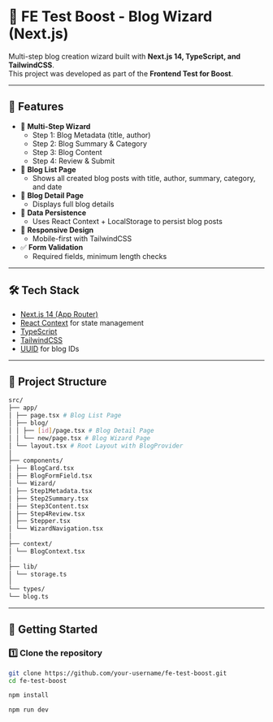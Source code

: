 # 🚀 FE Test Boost - Blog Wizard (Next.js)

Multi-step blog creation wizard built with **Next.js 14, TypeScript, and TailwindCSS**.  
This project was developed as part of the **Frontend Test for Boost**.

---

## 📌 Features

- 📝 **Multi-Step Wizard**
  - Step 1: Blog Metadata (title, author)
  - Step 2: Blog Summary & Category
  - Step 3: Blog Content
  - Step 4: Review & Submit
- 📂 **Blog List Page**
  - Shows all created blog posts with title, author, summary, category, and date
- 📖 **Blog Detail Page**
  - Displays full blog details
- 💾 **Data Persistence**
  - Uses React Context + LocalStorage to persist blog posts
- 🎨 **Responsive Design**
  - Mobile-first with TailwindCSS
- ✅ **Form Validation**
  - Required fields, minimum length checks

---

## 🛠️ Tech Stack

- [Next.js 14 (App Router)](https://nextjs.org/)
- [React Context](https://react.dev/reference/react/useContext) for state management
- [TypeScript](https://www.typescriptlang.org/)
- [TailwindCSS](https://tailwindcss.com/)
- [UUID](https://www.npmjs.com/package/uuid) for blog IDs

---

## 📂 Project Structure

```bash
src/
├── app/
│ ├── page.tsx # Blog List Page
│ ├── blog/
│ │ ├── [id]/page.tsx # Blog Detail Page
│ │ └── new/page.tsx # Blog Wizard Page
│ └── layout.tsx # Root Layout with BlogProvider
│
├── components/
│ ├── BlogCard.tsx
│ ├── BlogFormField.tsx
│ └── Wizard/
│ ├── Step1Metadata.tsx
│ ├── Step2Summary.tsx
│ ├── Step3Content.tsx
│ ├── Step4Review.tsx
│ ├── Stepper.tsx
│ └── WizardNavigation.tsx
│
├── context/
│ └── BlogContext.tsx
│
├── lib/
│ └── storage.ts
│
└── types/
└── blog.ts
```

---

## 🚀 Getting Started

### 1️⃣ Clone the repository

```bash
git clone https://github.com/your-username/fe-test-boost.git
cd fe-test-boost
```

```bash
npm install
```

```bash
npm run dev
```
